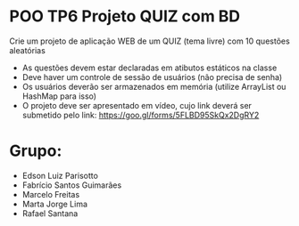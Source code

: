 # POO TP6 Projeto QUIZ com BD
Crie um projeto de aplicação WEB de um QUIZ (tema livre) com 10 questões aleatórias
- As questões devem estar declaradas em atibutos estáticos na classe
- Deve haver um controle de sessão de usuários (não precisa de senha)
- Os usuários deverão ser armazenados em memória (utilize ArrayList ou HashMap para isso)
- O projeto deve ser apresentado em vídeo, cujo link deverá ser submetido pelo link: https://goo.gl/forms/5FLBD95SkQx2DgRY2 

# Grupo:
- Edson Luiz Parisotto
- Fabrício Santos Guimarães
- Marcelo Freitas
- Marta Jorge Lima
- Rafael Santana
